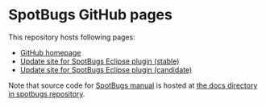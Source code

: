 SpotBugs GitHub pages
=====================

This repository hosts following pages:

* [GitHub homepage](https://spotbugs.github.io/)
* [Update site for SpotBugs Eclipse plugin (stable)](https://spotbugs.github.io/eclipse/)
* [Update site for SpotBugs Eclipse plugin (candidate)](https://spotbugs.github.io/eclipse-candidate/)

Note that source code for [SpotBugs manual](https://spotbugs.readthedocs.io/en/latest/) is hosted at [the docs directory in spotbugs repository](https://github.com/spotbugs/spotbugs/tree/master/docs).
